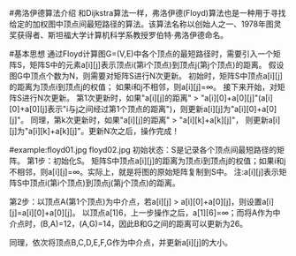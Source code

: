 #弗洛伊德算法介绍
和Dijkstra算法一样，弗洛伊德(Floyd)算法也是一种用于寻找给定的加权图中顶点间最短路径的算法。该算法名称以创始人之一、1978年图灵奖获得者、斯坦福大学计算机科学系教授罗伯特·弗洛伊德命名。

#基本思想
通过Floyd计算图G=(V,E)中各个顶点的最短路径时，需要引入一个矩阵S，矩阵S中的元素a[i][j]表示顶点i(第i个顶点)到顶点j(第j个顶点)的距离。
假设图G中顶点个数为N，则需要对矩阵S进行N次更新。
初始时，矩阵S中顶点a[i][j]的距离为顶点i到顶点j的权值；
如果i和j不相邻，则a[i][j]=∞。 接下来开始，对矩阵S进行N次更新。
第1次更新时，如果"a[i][j]的距离" > "a[i][0]+a[0][j]"(a[i][0]+a[0][j]表示"i与j之间经过第1个顶点的距离")，则更新a[i][j]为"a[i][0]+a[0][j]"。
 同理，第k次更新时，如果"a[i][j]的距离" > "a[i][k]+a[k][j]"，
 则更新a[i][j]为"a[i][k]+a[k][j]"。更新N次之后，操作完成！
 
 #example:floyd01.jpg floyd02.jpg
 初始状态：S是记录各个顶点间最短路径的矩阵。 
第1步：初始化S。 
    矩阵S中顶点a[i][j]的距离为顶点i到顶点j的权值；如果i和j不相邻，则a[i][j]=∞。实际上，就是将图的原始矩阵复制到S中。 
    注:a[i][j]表示矩阵S中顶点i(第i个顶点)到顶点j(第j个顶点)的距离。

第2步：以顶点A(第1个顶点)为中介点，若a[i][j] > a[i][0]+a[0][j]，则设置a[i][j]=a[i][0]+a[0][j]。 
    以顶点a[1]6，上一步操作之后，a[1][6]=∞；而将A作为中介点时，(B,A)=12，(A,G)=14，因此B和G之间的距离可以更新为26。

同理，依次将顶点B,C,D,E,F,G作为中介点，并更新a[i][j]的大小。